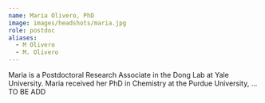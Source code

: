 ```yaml
---
name: Maria Olivero, PhD
image: images/headshots/maria.jpg
role: postdoc
aliases:
  - M Olivero
  - M. Olivero
---
```

Maria is a Postdoctoral Research Associate in the Dong Lab at Yale University. Maria received her PhD in Chemistry at the Purdue University, ... TO BE ADD

